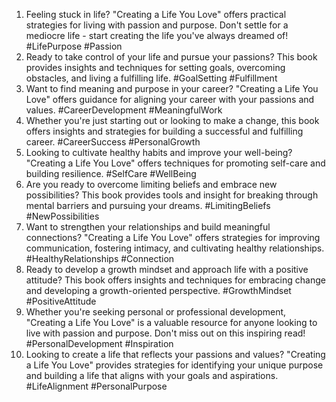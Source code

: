 1. Feeling stuck in life? "Creating a Life You Love" offers practical strategies for living with passion and purpose. Don't settle for a mediocre life - start creating the life you've always dreamed of! #LifePurpose #Passion
2. Ready to take control of your life and pursue your passions? This book provides insights and techniques for setting goals, overcoming obstacles, and living a fulfilling life. #GoalSetting #Fulfillment
3. Want to find meaning and purpose in your career? "Creating a Life You Love" offers guidance for aligning your career with your passions and values. #CareerDevelopment #MeaningfulWork
4. Whether you're just starting out or looking to make a change, this book offers insights and strategies for building a successful and fulfilling career. #CareerSuccess #PersonalGrowth
5. Looking to cultivate healthy habits and improve your well-being? "Creating a Life You Love" offers techniques for promoting self-care and building resilience. #SelfCare #WellBeing
6. Are you ready to overcome limiting beliefs and embrace new possibilities? This book provides tools and insight for breaking through mental barriers and pursuing your dreams. #LimitingBeliefs #NewPossibilities
7. Want to strengthen your relationships and build meaningful connections? "Creating a Life You Love" offers strategies for improving communication, fostering intimacy, and cultivating healthy relationships. #HealthyRelationships #Connection
8. Ready to develop a growth mindset and approach life with a positive attitude? This book offers insights and techniques for embracing change and developing a growth-oriented perspective. #GrowthMindset #PositiveAttitude
9. Whether you're seeking personal or professional development, "Creating a Life You Love" is a valuable resource for anyone looking to live with passion and purpose. Don't miss out on this inspiring read! #PersonalDevelopment #Inspiration
10. Looking to create a life that reflects your passions and values? "Creating a Life You Love" provides strategies for identifying your unique purpose and building a life that aligns with your goals and aspirations. #LifeAlignment #PersonalPurpose
